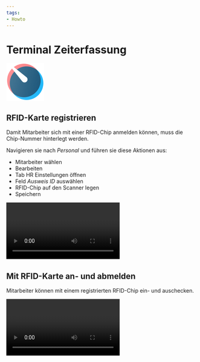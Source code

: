 ```yaml
---
tags:
- Howto
---
```

# Terminal Zeiterfassung
![icons_odoo_hr_timesheet](assets/icons_odoo_hr_timesheet.png)

## RFID-Karte registrieren

Damit Mitarbeiter sich mit einer RFID-Chip anmelden können, muss die Chip-Nummer hinterlegt werden.

Navigieren sie nach *Personal* und führen sie diese Aktionen aus:
* Mitarbeiter wählen
* Bearbeiten
* Tab HR Einstellungen öffnen
* Feld *Ausweis ID* auswählen
* RFID-Chip auf den Scanner legen
* Speichern

![](assets/Zeiterfassung%20Terminal%20RFID%20registrieren.webm)

## Mit RFID-Karte an- und abmelden

Mitarbeiter können mit einem registrierten RFID-Chip ein- und auschecken.

![](assets/Zeiterfassung%20Terminal%20ein-%20und%20auschecken.webm)